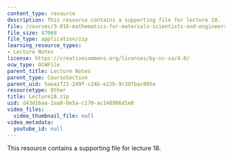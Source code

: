 ```yaml
---
content_type: resource
description: This resource contains a supporting file for lecture 18.
file: /courses/3-016-mathematics-for-materials-scientists-and-engineers-fall-2005/d43d16aa2aa00e5ac170ac148986d1e0_Lecture18.zip
file_size: 47068
file_type: application/zip
learning_resource_types:
- Lecture Notes
license: https://creativecommons.org/licenses/by-nc-sa/4.0/
ocw_type: OCWFile
parent_title: Lecture Notes
parent_type: CourseSection
parent_uid: 5aea1f21-249f-c24b-e22b-9c38fbac095e
resourcetype: Other
title: Lecture18.zip
uid: d43d16aa-2aa0-0e5a-c170-ac148986d1e0
video_files:
  video_thumbnail_file: null
video_metadata:
  youtube_id: null
---
```

This resource contains a supporting file for lecture 18.
